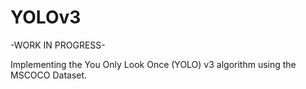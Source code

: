 # YOLOv3


-WORK IN PROGRESS- 

Implementing the You Only Look Once (YOLO) v3 algorithm using the MSCOCO Dataset. 
